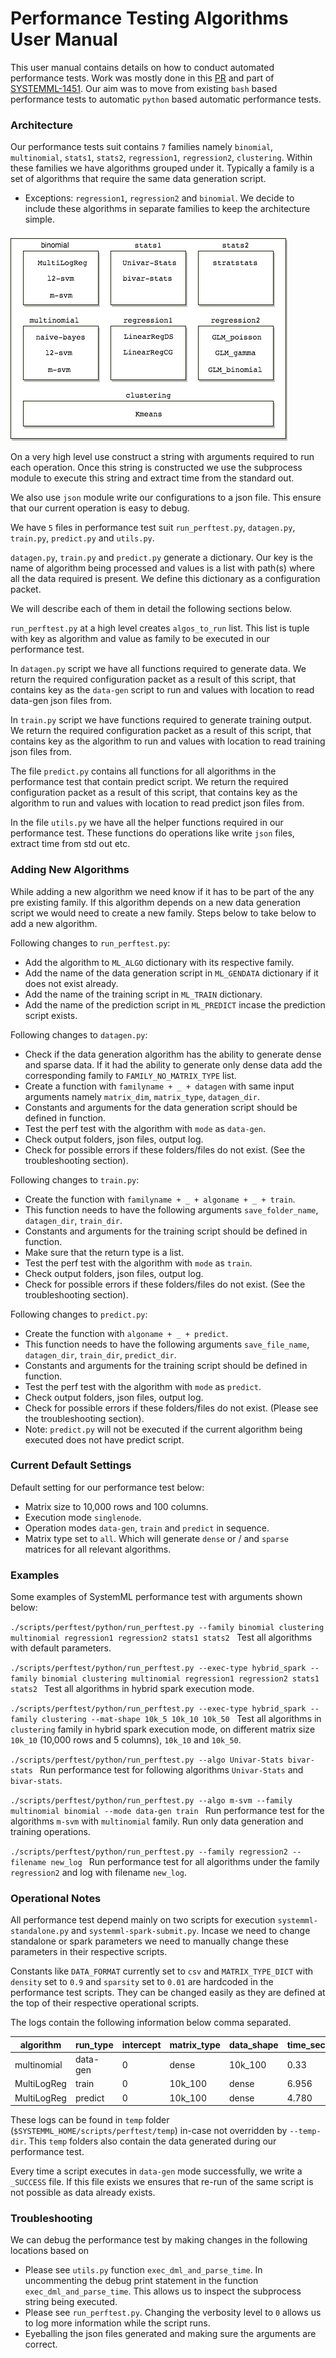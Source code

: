 # Performance Testing Algorithms User Manual

This user manual contains details on how to conduct automated performance tests. Work was mostly done in this [PR](https://github.com/apache/systemml/pull/537) and part of [SYSTEMML-1451](https://issues.apache.org/jira/browse/SYSTEMML-1451). Our aim was to move from existing `bash` based performance tests to automatic `python` based automatic performance tests.

### Architecture
Our performance tests suit contains `7` families namely `binomial`, `multinomial`, `stats1`, `stats2`, `regression1`, `regression2`, `clustering`. Within these families we have algorithms grouped under it. Typically a family is a set of algorithms that require the same data generation script. 

- Exceptions: `regression1`, `regression2` and `binomial`. We decide to include these algorithms in separate families to keep the architecture simple.

![System ML Architecture](img/performance-test/perf_test_arch.png)

On a very high level use construct a string with arguments required to run each operation. Once this string is constructed we use the subprocess module to execute this string and extract time from the standard out. 

We also use `json` module write our configurations to a json file. This ensure that our current operation is easy to debug.


We have `5` files in performance test suit `run_perftest.py`, `datagen.py`, `train.py`, `predict.py` and `utils.py`. 

`datagen.py`, `train.py` and `predict.py` generate a dictionary. Our key is the name of algorithm being processed and values is a list with path(s) where all the data required is present. We define this dictionary as a configuration packet.

We will describe each of them in detail the following sections below.

`run_perftest.py` at a high level creates `algos_to_run` list. This list is tuple with key as algorithm and value as family to be executed in our performance test.

In `datagen.py` script we have all functions required to generate data. We return the required configuration packet as a result of this script, that contains key as the `data-gen` script to run and values with location to read data-gen json files from.

In `train.py` script we have functions required to generate training output. We return the required configuration packet as a result of this script, that contains key as the algorithm to run and values with location to read training json files from.

The file `predict.py` contains all functions for all algorithms in the performance test that contain predict script. We return the required configuration packet as a result of this script, that contains key as the algorithm to run and values with location to read predict json files from.

In the file `utils.py` we have all the helper functions required in our performance test. These functions do operations like write `json` files, extract time from std out etc.
 
### Adding New Algorithms
While adding a new algorithm we need know if it has to be part of the any pre existing family. If this algorithm depends on a new data generation script we would need to create a new family. Steps below to take below to add a new algorithm.

Following changes to `run_perftest.py`:

- Add the algorithm to `ML_ALGO` dictionary with its respective family.
- Add the name of the data generation script in `ML_GENDATA` dictionary if it does not exist already.
- Add the name of the training script in `ML_TRAIN` dictionary.
- Add the name of the prediction script in `ML_PREDICT` incase the prediction script exists.

Following changes to `datagen.py`:

- Check if the data generation algorithm has the ability to generate dense and sparse data. If it had the ability to generate only dense data add the corresponding family to `FAMILY_NO_MATRIX_TYPE` list.
- Create a function with `familyname + _ + datagen` with same input arguments namely `matrix_dim`, `matrix_type`, `datagen_dir`.
- Constants and arguments for the data generation script should be defined in function.
- Test the perf test with the algorithm with `mode` as `data-gen`.
- Check output folders, json files, output log.
- Check for possible errors if these folders/files do not exist. (See the troubleshooting section).

Following changes to `train.py`:

- Create the function with `familyname + _ + algoname + _ + train`.
- This function needs to have the following arguments `save_folder_name`, `datagen_dir`, `train_dir`.
- Constants and arguments for the training script should be defined in function.
- Make sure that the return type is a list.
- Test the perf test with the algorithm with `mode` as `train`.
- Check output folders, json files, output log.
- Check for possible errors if these folders/files do not exist. (See the troubleshooting section).

Following changes to `predict.py`:

- Create the function with `algoname + _ + predict`.
- This function needs to have the following arguments `save_file_name`, `datagen_dir`, `train_dir`, `predict_dir`.
- Constants and arguments for the training script should be defined in function.
- Test the perf test with the algorithm with `mode` as `predict`.
- Check output folders, json files, output log.
- Check for possible errors if these folders/files do not exist. (Please see the troubleshooting section).
- Note: `predict.py` will not be executed if the current algorithm being executed does not have predict script.

### Current Default Settings
Default setting for our performance test below:

- Matrix size to 10,000 rows and 100 columns.
- Execution mode `singlenode`.
- Operation modes `data-gen`, `train` and `predict` in sequence.
- Matrix type set to `all`. Which will generate `dense` or / and `sparse` matrices for all relevant algorithms.

### Examples
Some examples of SystemML performance test with arguments shown below:

`./scripts/perftest/python/run_perftest.py --family binomial clustering multinomial regression1 regression2 stats1 stats2
`
Test all algorithms with default parameters.

`./scripts/perftest/python/run_perftest.py --exec-type hybrid_spark --family binomial clustering multinomial regression1 regression2 stats1 stats2
`
Test all algorithms in hybrid spark execution mode.

`./scripts/perftest/python/run_perftest.py --exec-type hybrid_spark --family clustering --mat-shape 10k_5 10k_10 10k_50
`
Test all algorithms in `clustering` family in hybrid spark execution mode, on different matrix size `10k_10` (10,000 rows and 5 columns), `10k_10` and `10k_50`.

`./scripts/perftest/python/run_perftest.py --algo Univar-Stats bivar-stats
`
Run performance test for following algorithms `Univar-Stats` and `bivar-stats`.

`./scripts/perftest/python/run_perftest.py --algo m-svm --family multinomial binomial --mode data-gen train
`
Run performance test for the algorithms `m-svm` with `multinomial` family. Run only data generation and training operations.

`./scripts/perftest/python/run_perftest.py --family regression2 --filename new_log
`
Run performance test for all algorithms under the family `regression2` and log with filename `new_log`.

### Operational Notes
All performance test depend mainly on two scripts for execution `systemml-standalone.py` and `systemml-spark-submit.py`. Incase we need to change standalone or spark parameters we need to manually change these parameters in their respective scripts.

Constants like `DATA_FORMAT` currently set to `csv` and `MATRIX_TYPE_DICT` with `density` set to `0.9` and `sparsity` set to `0.01` are hardcoded in the performance test scripts. They can be changed easily as they are defined at the top of their respective operational scripts.

The logs contain the following information below comma separated.

algorithm | run_type | intercept | matrix_type | data_shape | time_sec
--- | --- | --- | --- | --- | --- | 
multinomial|data-gen|0|dense|10k_100| 0.33
MultiLogReg|train|0|10k_100|dense|6.956
MultiLogReg|predict|0|10k_100|dense|4.780

These logs can be found in `temp` folder (`$SYSTEMML_HOME/scripts/perftest/temp`) in-case not overridden by `--temp-dir`. This `temp` folders also contain the data generated during our performance test.

Every time a script executes in `data-gen` mode successfully, we write a `_SUCCESS` file. If this file exists we ensures that re-run of the same script is not possible as data already exists.

### Troubleshooting
We can debug the performance test by making changes in the following locations based on 

- Please see `utils.py` function `exec_dml_and_parse_time`. In  uncommenting the debug print statement in the function `exec_dml_and_parse_time`. This allows us to inspect the subprocess string being executed.
- Please see `run_perftest.py`. Changing the verbosity level to `0` allows us to log more information while the script runs.
- Eyeballing the json files generated and making sure the arguments are correct.
